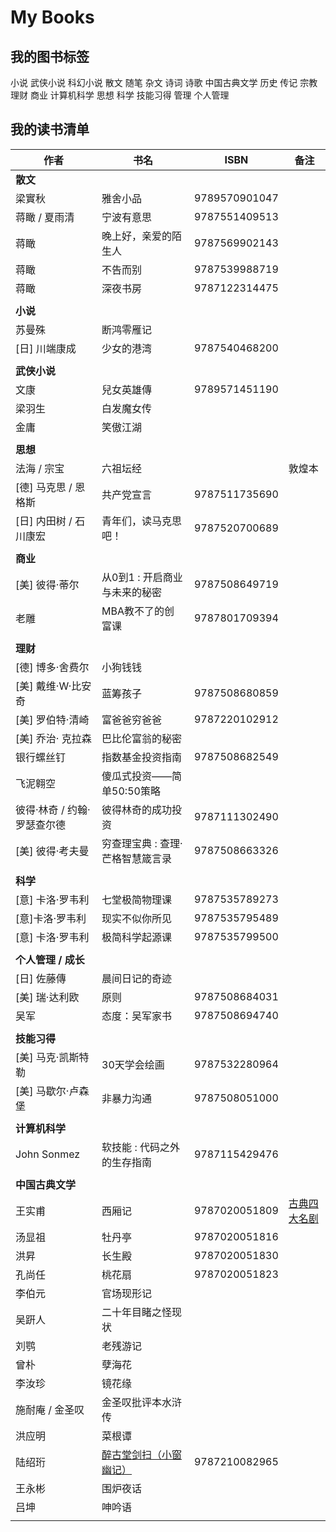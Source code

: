 # My Books

## 我的图书标签

小说 武侠小说 科幻小说 散文 随笔 杂文 诗词 诗歌 中国古典文学 历史 传记 宗教 理财 商业 计算机科学 思想 科学 技能习得 管理 个人管理

## 我的读书清单

| 作者                        | 书名                                                         | ISBN          | 备注                                                      |
| --------------------------- | ------------------------------------------------------------ | ------------- | --------------------------------------------------------- |
| **散文**                    |                                                              |               |                                                           |
| 梁實秋                      | 雅舍小品                                                     | 9789570901047 |                                                           |
| 蒋瞰 / 夏雨清               | 宁波有意思                                                   | 9787551409513 |                                                           |
| 蒋瞰                        | 晚上好，亲爱的陌生人                                         | 9787569902143 |                                                           |
| 蒋瞰                        | 不告而别                                                     | 9787539988719 |                                                           |
| 蒋瞰                        | 深夜书房                                                     | 9787122314475 |                                                           |
|                             |                                                              |               |                                                           |
| **小说**                    |                                                              |               |                                                           |
| 苏曼殊                      | 断鸿零雁记                                                   |               |                                                           |
| [日] 川端康成               | 少女的港湾                                                   | 9787540468200 |                                                           |
|                             |                                                              |               |                                                           |
| **武侠小说**                |                                                              |               |                                                           |
| 文康                        | 兒女英雄傳                                                   | 9789571451190 |                                                           |
| 梁羽生                      | 白发魔女传                                                   |               |                                                           |
| 金庸                        | 笑傲江湖                                                     |               |                                                           |
|                             |                                                              |               |                                                           |
| **思想**                    |                                                              |               |                                                           |
| 法海 / 宗宝                 | 六祖坛经                                                     |               | 敦煌本                                                    |
| [德] 马克思 / 恩格斯        | 共产党宣言                                                   | 9787511735690 |                                                           |
| [日] 内田树 / 石川康宏      | 青年们，读马克思吧！                                         | 9787520700689 |                                                           |
|                             |                                                              |               |                                                           |
| **商业**                    |                                                              |               |                                                           |
| [美] 彼得·蒂尔              | 从0到1 : 开启商业与未来的秘密                                | 9787508649719 |                                                           |
| 老雕                        | MBA教不了的创富课                                            | 9787801709394 |                                                           |
|                             |                                                              |               |                                                           |
| **理财**                    |                                                              |               |                                                           |
| [德] 博多·舍费尔            | 小狗钱钱                                                     |               |                                                           |
| [美] 戴维·W·比安奇          | 蓝筹孩子                                                     | 9787508680859 |                                                           |
| [美] 罗伯特·清崎            | 富爸爸穷爸爸                                                 | 9787220102912 |                                                           |
| [美] 乔治· 克拉森           | 巴比伦富翁的秘密                                             |               |                                                           |
| 银行螺丝钉                  | 指数基金投资指南                                             | 9787508682549 |                                                           |
| 飞泥翱空                    | 傻瓜式投资——简单50:50策略                                    |               |                                                           |
| 彼得·林奇 / 约翰·罗瑟查尔德 | 彼得林奇的成功投资                                           | 9787111302490 |                                                           |
| [美] 彼得·考夫曼            | 穷查理宝典 : 查理·芒格智慧箴言录                             | 9787508663326 |                                                           |
|                             |                                                              |               |                                                           |
| **科学**                    |                                                              |               |                                                           |
| [意] 卡洛·罗韦利            | 七堂极简物理课                                               | 9787535789273 |                                                           |
| [意]卡洛·罗韦利             | 现实不似你所见                                               | 9787535795489 |                                                           |
| [意] 卡洛·罗韦利            | 极简科学起源课                                               | 9787535799500 |                                                           |
|                             |                                                              |               |                                                           |
| **个人管理 / 成长**         |                                                              |               |                                                           |
| [日] 佐藤傳                 | 晨间日记的奇迹                                               |               |                                                           |
| [美] 瑞·达利欧              | 原则                                                         | 9787508684031 |                                                           |
| 吴军                        | 态度：吴军家书                                               | 9787508694740 |                                                           |
|                             |                                                              |               |                                                           |
| **技能习得**                |                                                              |               |                                                           |
| [美] 马克·凯斯特勒          | 30天学会绘画                                                 | 9787532280964 |                                                           |
| [美] 马歇尔·卢森堡          | 非暴力沟通                                                   | 9787508051000 |                                                           |
|                             |                                                              |               |                                                           |
| **计算机科学**              |                                                              |               |                                                           |
| John Sonmez                 | 软技能 : 代码之外的生存指南                                  | 9787115429476 |                                                           |
|                             |                                                              |               |                                                           |
| **中国古典文学**            |                                                              |               |                                                           |
| 王实甫                      | 西厢记                                                       | 9787020051809 | [古典四大名剧](http://product.dangdang.com/20804751.html) |
| 汤显祖                      | 牡丹亭                                                       | 9787020051816 |                                                           |
| 洪昇                        | 长生殿                                                       | 9787020051830 |                                                           |
| 孔尚任                      | 桃花扇                                                       | 9787020051823 |                                                           |
| 李伯元                      | 官场现形记                                                   |               |                                                           |
| 吴趼人                      | 二十年目睹之怪现状                                           |               |                                                           |
| 刘鹗                        | 老残游记                                                     |               |                                                           |
| 曾朴                        | 孽海花                                                       |               |                                                           |
| 李汝珍                      | 镜花缘                                                       |               |                                                           |
| 施耐庵 / 金圣叹             | 金圣叹批评本水浒传                                           |               |                                                           |
| 洪应明                      | 菜根谭                                                       |               |                                                           |
| 陆绍珩                      | [醉古堂剑扫（小窗幽记）](http://book.ifeng.com/a/20160623/19693_0.shtml) | 9787210082965 |                                                           |
| 王永彬                      | 围炉夜话                                                     |               |                                                           |
| 吕坤                        | 呻吟语                                                       |               |                                                           |
|                             |                                                              |               |                                                           |

